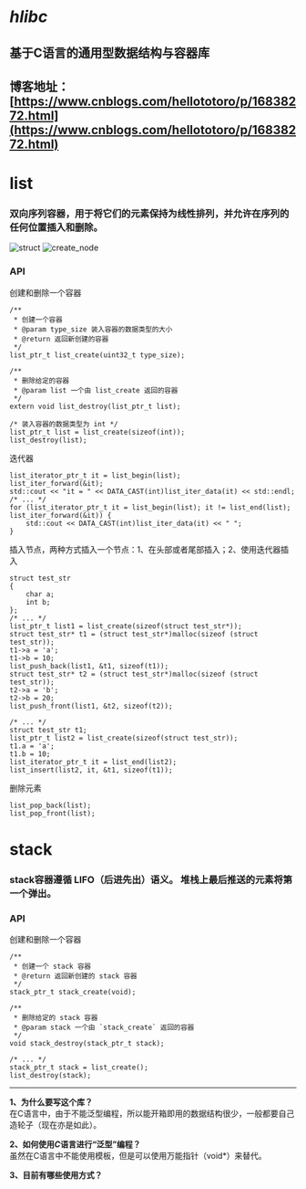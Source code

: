 <!--
 * @Author: totoro huangjian921@outlook.com
 * @Date: 2022-10-26 00:17:22
 * @FilePath: /hlibc/README.md
 * @Description: None
 * @other: None
-->
# ***hlibc***
## 基于C语言的通用型数据结构与容器库
博客地址：[https://www.cnblogs.com/hellototoro/p/16838272.html](https://www.cnblogs.com/hellototoro/p/16838272.html)
---

# **list**
### 双向序列容器，用于将它们的元素保持为线性排列，并允许在序列的任何位置插入和删除。

![struct](https://img2022.cnblogs.com/blog/1121656/202210/1121656-20221029111424718-370591967.jpg)
![create_node](https://img2022.cnblogs.com/blog/1121656/202210/1121656-20221029111452581-1489188669.jpg)

### API 
创建和删除一个容器
```
/**
 * 创建一个容器
 * @param type_size 装入容器的数据类型的大小
 * @return 返回新创建的容器
 */
list_ptr_t list_create(uint32_t type_size);

/**
 * 删除给定的容器
 * @param list 一个由 list_create 返回的容器
 */
extern void list_destroy(list_ptr_t list);

/* 装入容器的数据类型为 int */
list_ptr_t list = list_create(sizeof(int));
list_destroy(list);
```
迭代器
```
list_iterator_ptr_t it = list_begin(list);
list_iter_forward(&it);
std::cout << "it = " << DATA_CAST(int)list_iter_data(it) << std::endl;
/* ... */
for (list_iterator_ptr_t it = list_begin(list); it != list_end(list); list_iter_forward(&it)) {
    std::cout << DATA_CAST(int)list_iter_data(it) << " ";
}
```
插入节点，两种方式插入一个节点：1、在头部或者尾部插入；2、使用迭代器插入
```
struct test_str
{
    char a;
    int b;
};
/* ... */
list_ptr_t list1 = list_create(sizeof(struct test_str*));
struct test_str* t1 = (struct test_str*)malloc(sizeof (struct test_str));
t1->a = 'a';
t1->b = 10;
list_push_back(list1, &t1, sizeof(t1));
struct test_str* t2 = (struct test_str*)malloc(sizeof (struct test_str));
t2->a = 'b';
t2->b = 20;
list_push_front(list1, &t2, sizeof(t2));

/* ... */
struct test_str t1;
list_ptr_t list2 = list_create(sizeof(struct test_str));
t1.a = 'a';
t1.b = 10;
list_iterator_ptr_t it = list_end(list2);
list_insert(list2, it, &t1, sizeof(t1));
```
删除元素
```
list_pop_back(list);
list_pop_front(list);
```

# **stack**
### stack容器遵循 LIFO（后进先出）语义。 堆栈上最后推送的元素将第一个弹出。
### API 
创建和删除一个容器
```
/**
 * 创建一个 stack 容器
 * @return 返回新创建的 stack 容器
 */
stack_ptr_t stack_create(void);

/**
 * 删除给定的 stack 容器
 * @param stack 一个由 `stack_create` 返回的容器
 */
void stack_destroy(stack_ptr_t stack);

/* ... */
stack_ptr_t stack = list_create();
list_destroy(stack);
```

---

**1、为什么要写这个库？**<br>
在C语言中，由于不能泛型编程，所以能开箱即用的数据结构很少，一般都要自己造轮子（现在亦是如此）。

**2、如何使用*C*语言进行“泛型”编程？**<br>
虽然在C语言中不能使用模板，但是可以使用万能指针（void*）来替代。

**3、目前有哪些使用方式？**
